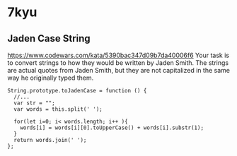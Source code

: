 # 7kyu

## Jaden Case String

https://www.codewars.com/kata/5390bac347d09b7da40006f6
Your task is to convert strings to how they would be written by Jaden Smith. The strings are actual quotes from Jaden Smith, but they are not capitalized in the same way he originally typed them.

```
String.prototype.toJadenCase = function () {
  //...
  var str = "";
  var words = this.split(' ');
  
  for(let i=0; i< words.length; i++ ){
    words[i] = words[i][0].toUpperCase() + words[i].substr(1);
  }
  return words.join(' ');
}; 
```